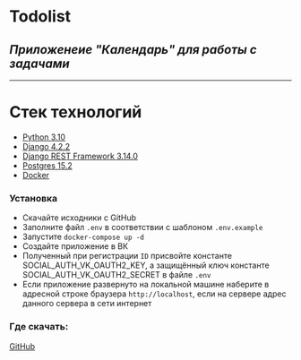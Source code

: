 # Todolist
## _Приложенеие "Календарь" для работы с задачами_

***

# Стек технологий

- [Python 3.10](https://www.python.org/)
- [Django 4.2.2](https://www.djangoproject.com/)
- [Django REST Framework 3.14.0](https://www.django-rest-framework.org/)
- [Postgres 15.2](https://www.postgresql.org/)
- [Docker](https://www.docker.com/)

### Установка
* Скачайте исходники c GitHub
* Заполните файл `.env` в соответствии с шаблоном `.env.example`
* Запустите `docker-compose up -d`
* Создайте приложение в ВК
* Полученный при регистрации `ID` присвойте константе SOCIAL_AUTH_VK_OAUTH2_KEY, а защищённый ключ константе SOCIAL_AUTH_VK_OAUTH2_SECRET в файле `.env`
* Если приложение развернуто на локальной машине наберите в адресной строке браузера `http://localhost`, если на сервере адрес данного сервера в сети интернет

### Где скачать:
[GitHub](https://github.com/maksim-gostev/todolist_diplom.git)
